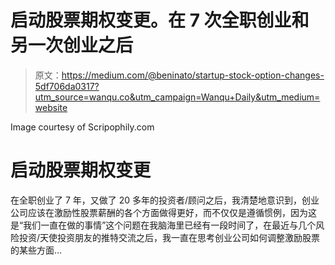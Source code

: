 # 启动股票期权变更。在 7 次全职创业和另一次创业之后

> 原文：<https://medium.com/@beninato/startup-stock-option-changes-5df706da0317?utm_source=wanqu.co&utm_campaign=Wanqu+Daily&utm_medium=website>



Image courtesy of Scripophily.com



# 启动股票期权变更

在全职创业了 7 年，又做了 20 多年的投资者/顾问之后，我清楚地意识到，创业公司应该在激励性股票薪酬的各个方面做得更好，而不仅仅是遵循惯例，因为这是“我们一直在做的事情”这个问题在我脑海里已经有一段时间了，在最近与几个风险投资/天使投资朋友的推特交流之后，我一直在思考创业公司如何调整激励股票的某些方面…